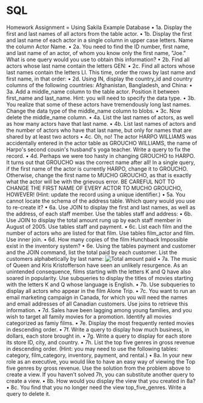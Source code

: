 # SQL

Homework Assignment = Using Sakila Example Database
•	1a. Display the first and last names of all actors from the table actor.
•	1b. Display the first and last name of each actor in a single column in upper case letters. Name the column Actor Name.
•	2a. You need to find the ID number, first name, and last name of an actor, of whom you know only the first name, "Joe." What is one query would you use to obtain this information?
•	2b. Find all actors whose last name contain the letters GEN:
•	2c. Find all actors whose last names contain the letters LI. This time, order the rows by last name and first name, in that order:
•	2d. Using IN, display the country_id and country columns of the following countries: Afghanistan, Bangladesh, and China:
•	3a. Add a middle_name column to the table actor. Position it between first_name and last_name. Hint: you will need to specify the data type.
•	3b. You realize that some of these actors have tremendously long last names. Change the data type of the middle_name column to blobs.
•	3c. Now delete the middle_name column.
•	4a. List the last names of actors, as well as how many actors have that last name.
•	4b. List last names of actors and the number of actors who have that last name, but only for names that are shared by at least two actors
•	4c. Oh, no! The actor HARPO WILLIAMS was accidentally entered in the actor table as GROUCHO WILLIAMS, the name of Harpo's second cousin's husband's yoga teacher. Write a query to fix the record.
•	4d. Perhaps we were too hasty in changing GROUCHO to HARPO. It turns out that GROUCHO was the correct name after all! In a single query, if the first name of the actor is currently HARPO, change it to GROUCHO. Otherwise, change the first name to MUCHO GROUCHO, as that is exactly what the actor will be with the grievous error. BE CAREFUL NOT TO CHANGE THE FIRST NAME OF EVERY ACTOR TO MUCHO GROUCHO, HOWEVER! (Hint: update the record using a unique identifier.)
•	5a. You cannot locate the schema of the address table. Which query would you use to re-create it?
•	6a. Use JOIN to display the first and last names, as well as the address, of each staff member. Use the tables staff and address:
•	6b. Use JOIN to display the total amount rung up by each staff member in August of 2005. Use tables staff and payment.
•	6c. List each film and the number of actors who are listed for that film. Use tables film_actor and film. Use inner join.
•	6d. How many copies of the film Hunchback Impossible exist in the inventory system?
•	6e. Using the tables payment and customer and the JOIN command, list the total paid by each customer. List the customers alphabetically by last name:
    ![Total amount paid](Images/total_payment.png)
•	7a. The music of Queen and Kris Kristofferson have seen an unlikely resurgence. As an unintended consequence, films starting with the letters K and Q have also soared in popularity. Use subqueries to display the titles of movies starting with the letters K and Q whose language is English.
•	7b. Use subqueries to display all actors who appear in the film Alone Trip.
•	7c. You want to run an email marketing campaign in Canada, for which you will need the names and email addresses of all Canadian customers. Use joins to retrieve this information.
•	7d. Sales have been lagging among young families, and you wish to target all family movies for a promotion. Identify all movies categorized as famiy films.
•	7e. Display the most frequently rented movies in descending order.
•	7f. Write a query to display how much business, in dollars, each store brought in.
•	7g. Write a query to display for each store its store ID, city, and country.
•	7h. List the top five genres in gross revenue in descending order. (Hint: you may need to use the following tables: category, film_category, inventory, payment, and rental.)
•	8a. In your new role as an executive, you would like to have an easy way of viewing the Top five genres by gross revenue. Use the solution from the problem above to create a view. If you haven't solved 7h, you can substitute another query to create a view.
•	8b. How would you display the view that you created in 8a?
•	8c. You find that you no longer need the view top_five_genres. Write a query to delete it.

